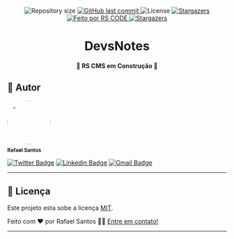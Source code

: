 <p align="center">

  <img alt="Repository size" src="https://img.shields.io/github/repo-size/rscodexx/devsbook">

  <a href="https://github.com/rscode/devsbook/commits/master">
    <img alt="GitHub last commit" src="https://img.shields.io/github/last-commit/rscodexx/devsbook">
  </a>

   <img alt="License" src="https://img.shields.io/badge/license-MIT-brightgreen">
   <a href="https://github.com/rscodexx/devsbook/stargazers">
    <img alt="Stargazers" src="https://img.shields.io/github/stars/rscodexx/rscodexx?style=social">
  </a>

  <a href="https://rscode.com.br">
    <img alt="Feito por RS CODE" src="https://img.shields.io/badge/feito%20por-RS CODE-%237519C1">
  </a>

  <a href="https://blog.rscode.com.br/">
    <img alt="Stargazers" src="https://img.shields.io/badge/Blog-RS CODE-%237159c1?style=flat&logo=ghost">
    </a>


</p>
<h1 align="center">
    DevsNotes
</h1>

<h4 align="center"> 
	🚧  RS CMS em Construção 🚧
</h4>

[comment]: <> (<p align="center">)

[comment]: <> ( <a href="#-sobre-o-projeto">Sobre</a> •)

[comment]: <> ( <a href="#-funcionalidades">Funcionalidades</a> •)

[comment]: <> ( <a href="#-layout">Layout</a> • )

[comment]: <> ( <a href="#-como-executar-o-projeto">Como executar</a> • )

[comment]: <> ( <a href="#-tecnologias">Tecnologias</a> •)

[comment]: <> ( <a href="#-autor">Autor</a> • )

[comment]: <> ( <a href="#user-content--licença">Licença</a>)

[comment]: <> (</p>)

[comment]: <> (## 💻 Sobre o projeto)

[comment]: <> (Devsnote - É uma API de integração feita com framework laravel onde o usuário pode ter blocos de anotações, feito apenas para fins de estudo.)

[comment]: <> (---)

[comment]: <> (## ⚙️ Funcionalidades)

[comment]: <> (- [x] Usuários podem:)

[comment]: <> (    - [x] Verificar suas anotações.)

[comment]: <> (    - [x] Verificar uma anotação específica.)

[comment]: <> (    - [x] Enviar uma anotação.)

[comment]: <> (    - [x] Editar uma anotação.)

[comment]: <> (    - [x] Excluir uma anotação.)

[comment]: <> (---)

[comment]: <> (## ⚙ Como executar o projeto)

[comment]: <> (### Pré-requisitos)

[comment]: <> (Antes de começar, você vai precisar ter instalado em sua máquina as seguintes ferramentas:)

[comment]: <> ([Git]&#40;https://git-scm.com&#41;, [Composer]&#40;https://getcomposer.org/&#41;.)

[comment]: <> (Além disto é bom ter um editor para trabalhar com o código como [VSCode]&#40;https://code.visualstudio.com/&#41;)

[comment]: <> (#### 🎲 Instalando)

[comment]: <> (```bash)

[comment]: <> (# Você pode clonar este repositório OU baixar o .zip.)

[comment]: <> ($link para baixar direto: https://github.com/rscodexx/devsnotes)

[comment]: <> (# Para clonar:)

[comment]: <> ($ git clone https://github.com/rscodexx/devsnotes.git)

[comment]: <> (# Ao descompactar, é necessário rodar o composer pra instalar as dependências e gerar o autoload.)

[comment]: <> (# Vá até a pasta do projeto, pelo prompt/terminal e execute:)

[comment]: <> ($ composer install)

[comment]: <> (# Depois é só aguardar.)

[comment]: <> (```)

[comment]: <> (#### 🎲 Configurando)

[comment]: <> (```bash)

[comment]: <> (# Abra o arquivo .env na pasta raiz do projeto e altere para os dados do seu banco:)

[comment]: <> (DB_CONNECTION=mysql)

[comment]: <> (DB_HOST=127.0.0.1)

[comment]: <> (DB_PORT=3306)

[comment]: <> (DB_DATABASE=devsnotes)

[comment]: <> (DB_USERNAME=root)

[comment]: <> (DB_PASSWORD=root ⚙)

[comment]: <> (# É necessário importar as tabelas no seu banco de dados que estão na pasta db.)

[comment]: <> (```)

[comment]: <> (#### 🎲 Retornando todas as anotações.)

[comment]: <> (```bash)

[comment]: <> (# Exemplo:)

[comment]: <> ($ Parâmetros = Nenhum.)

[comment]: <> ($ Método = GET)

[comment]: <> ($ <url>/api/notes)

[comment]: <> (```)

[comment]: <> (![Resultado]&#40;https://raw.githubusercontent.com/rscodexx/devsnotes/master/examples/result1.png&#41;)

[comment]: <> (#### 🎲 Retornando uma anotação específica.)

[comment]: <> (```bash)

[comment]: <> (# Exemplo:)

[comment]: <> ($ Parâmetros = {id})

[comment]: <> ($ Método = GET)

[comment]: <> ($ <url>/api/notes/{id})

[comment]: <> (```)

[comment]: <> (![Resultado]&#40;https://raw.githubusercontent.com/rscodexx/devsnotes/master/examples/result2.png&#41;)

[comment]: <> (#### 🎲 Enviando uma anotação.)

[comment]: <> (```bash)

[comment]: <> (# Exemplo:)

[comment]: <> ($ Parâmetros = {title}, {body})

[comment]: <> ($ Método = POST)

[comment]: <> ($ <url>/api/note?title={$title}&body={$body})

[comment]: <> (```)

[comment]: <> (![Resultado]&#40;https://raw.githubusercontent.com/rscodexx/devsnotes/master/examples/result2.png&#41;)

[comment]: <> (#### 🎲 Editando uma anotação.)

[comment]: <> (```bash)

[comment]: <> (# Exemplo:)

[comment]: <> ($ Parâmetros = {id}, {title}, {body})

[comment]: <> ($ Método = PUT)

[comment]: <> ($ <url>/api/note?title={$title}&body={$body})

[comment]: <> (```)

[comment]: <> (![Resultado]&#40;https://raw.githubusercontent.com/rscodexx/devsnotes/master/examples/result3.png&#41;)

[comment]: <> (#### 🎲 Excluindo uma anotação.)

[comment]: <> (```bash)

[comment]: <> (# Exemplo:)

[comment]: <> ($ Parâmetros = {id})

[comment]: <> ($ Método = DELETE)

[comment]: <> ($ <url>/api/note/{id})

[comment]: <> (```)

[comment]: <> (---)

[comment]: <> (## 🛠 Tecnologias)

[comment]: <> (As seguintes ferramentas foram usadas na construção do projeto:)

[comment]: <> (#### **Back-End**)

[comment]: <> (<img alt="PHP" src="https://img.shields.io/badge/php-%23777BB4.svg?&style=for-the-badge&logo=php&logoColor=white"/> <img alt="Laravel" src="https://img.shields.io/badge/laravel%20-%23FF2D20.svg?&style=for-the-badge&logo=laravel&logoColor=white"/>)


[comment]: <> (---)

[comment]: <> (## 💪 Como contribuir para o projeto)

[comment]: <> (1. Faça um **fork** do projeto.)

[comment]: <> (2. Crie uma nova branch com as suas alterações: `git checkout -b my-feature`)

[comment]: <> (3. Salve as alterações e crie uma mensagem de commit contando o que você fez: `git commit -m "feature: My new feature"`)

[comment]: <> (4. Envie as suas alterações: `git push origin my-feature`)

[comment]: <> (> Caso tenha alguma dúvida confira este [guia de como contribuir no GitHub]&#40;./CONTRIBUTING.md&#41;)

[comment]: <> (---)

## 🦸 Autor

<a href="https://rscode.com.br">
 <img style="border-radius: 50%;" src="https://avatars.githubusercontent.com/u/80411629?s=460&u=b013fbff0e47f42e5f2c819849416285d380d5e7&v=4" width="100px;" alt=""/>
 <br />
 <sub><b>Rafael Santos</b></sub></a> <a href="https://rscode.com.br/"</a>
 <br />

[![Twitter Badge](https://img.shields.io/badge/-@raffrenan-1ca0f1?style=flat-square&labelColor=1ca0f1&logo=twitter&logoColor=white&link=https://twitter.com/tgmarinho)](https://twitter.com/raffrenan) [![Linkedin Badge](https://img.shields.io/badge/-Raffrenan-blue?style=flat-square&logo=Linkedin&logoColor=white&link=https://www.linkedin.com/in/tgmarinho/)](https://www.linkedin.com/in/raffrenan/)
[![Gmail Badge](https://img.shields.io/badge/-raffrenan@gmail.com-c14438?style=flat-square&logo=Gmail&logoColor=white&link=mailto:raffrenan@gmail.com)](mailto:raffrenan@gmail.com)

---

## 📝 Licença

Este projeto esta sobe a licença [MIT](./LICENSE).

Feito com ❤️ por Rafael Santos 👋🏽 [Entre em contato!](https://www.rscode.com.br)

---
